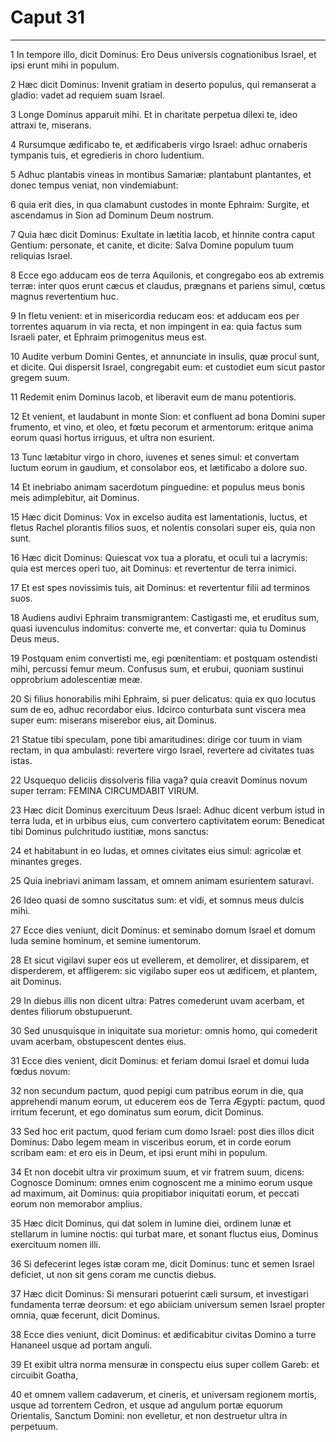 # Caput 31

***

1 In tempore illo, dicit Dominus: Ero Deus universis cognationibus Israel, et ipsi erunt mihi in populum.

2 Hæc dicit Dominus: Invenit gratiam in deserto populus, qui remanserat a gladio: vadet ad requiem suam Israel.

3 Longe Dominus apparuit mihi. Et in charitate perpetua dilexi te, ideo attraxi te, miserans.

4 Rursumque ædificabo te, et ædificaberis virgo Israel: adhuc ornaberis tympanis tuis, et egredieris in choro ludentium.

5 Adhuc plantabis vineas in montibus Samariæ: plantabunt plantantes, et donec tempus veniat, non vindemiabunt:

6 quia erit dies, in qua clamabunt custodes in monte Ephraim: Surgite, et ascendamus in Sion ad Dominum Deum nostrum.

7 Quia hæc dicit Dominus: Exultate in lætitia Iacob, et hinnite contra caput Gentium: personate, et canite, et dicite: Salva Domine populum tuum reliquias Israel.

8 Ecce ego adducam eos de terra Aquilonis, et congregabo eos ab extremis terræ: inter quos erunt cæcus et claudus, prægnans et pariens simul, cœtus magnus revertentium huc.

9 In fletu venient: et in misericordia reducam eos: et adducam eos per torrentes aquarum in via recta, et non impingent in ea: quia factus sum Israeli pater, et Ephraim primogenitus meus est.

10 Audite verbum Domini Gentes, et annunciate in insulis, quæ procul sunt, et dicite. Qui dispersit Israel, congregabit eum: et custodiet eum sicut pastor gregem suum.

11 Redemit enim Dominus Iacob, et liberavit eum de manu potentioris.

12 Et venient, et laudabunt in monte Sion: et confluent ad bona Domini super frumento, et vino, et oleo, et fœtu pecorum et armentorum: eritque anima eorum quasi hortus irriguus, et ultra non esurient.

13 Tunc lætabitur virgo in choro, iuvenes et senes simul: et convertam luctum eorum in gaudium, et consolabor eos, et lætificabo a dolore suo.

14 Et inebriabo animam sacerdotum pinguedine: et populus meus bonis meis adimplebitur, ait Dominus.

15 Hæc dicit Dominus: Vox in excelso audita est lamentationis, luctus, et fletus Rachel plorantis filios suos, et nolentis consolari super eis, quia non sunt.

16 Hæc dicit Dominus: Quiescat vox tua a ploratu, et oculi tui a lacrymis: quia est merces operi tuo, ait Dominus: et revertentur de terra inimici.

17 Et est spes novissimis tuis, ait Dominus: et revertentur filii ad terminos suos.

18 Audiens audivi Ephraim transmigrantem: Castigasti me, et eruditus sum, quasi iuvenculus indomitus: converte me, et convertar: quia tu Dominus Deus meus.

19 Postquam enim convertisti me, egi pœnitentiam: et postquam ostendisti mihi, percussi femur meum. Confusus sum, et erubui, quoniam sustinui opprobrium adolescentiæ meæ.

20 Si filius honorabilis mihi Ephraim, si puer delicatus: quia ex quo locutus sum de eo, adhuc recordabor eius. Idcirco conturbata sunt viscera mea super eum: miserans miserebor eius, ait Dominus.

21 Statue tibi speculam, pone tibi amaritudines: dirige cor tuum in viam rectam, in qua ambulasti: revertere virgo Israel, revertere ad civitates tuas istas.

22 Usquequo deliciis dissolveris filia vaga? quia creavit Dominus novum super terram: FEMINA CIRCUMDABIT VIRUM.

23 Hæc dicit Dominus exercituum Deus Israel: Adhuc dicent verbum istud in terra Iuda, et in urbibus eius, cum convertero captivitatem eorum: Benedicat tibi Dominus pulchritudo iustitiæ, mons sanctus:

24 et habitabunt in eo Iudas, et omnes civitates eius simul: agricolæ et minantes greges.

25 Quia inebriavi animam lassam, et omnem animam esurientem saturavi.

26 Ideo quasi de somno suscitatus sum: et vidi, et somnus meus dulcis mihi.

27 Ecce dies veniunt, dicit Dominus: et seminabo domum Israel et domum Iuda semine hominum, et semine iumentorum.

28 Et sicut vigilavi super eos ut evellerem, et demolirer, et dissiparem, et disperderem, et affligerem: sic vigilabo super eos ut ædificem, et plantem, ait Dominus.

29 In diebus illis non dicent ultra: Patres comederunt uvam acerbam, et dentes filiorum obstupuerunt.

30 Sed unusquisque in iniquitate sua morietur: omnis homo, qui comederit uvam acerbam, obstupescent dentes eius.

31 Ecce dies venient, dicit Dominus: et feriam domui Israel et domui Iuda fœdus novum:

32 non secundum pactum, quod pepigi cum patribus eorum in die, qua apprehendi manum eorum, ut educerem eos de Terra Ægypti: pactum, quod irritum fecerunt, et ego dominatus sum eorum, dicit Dominus.

33 Sed hoc erit pactum, quod feriam cum domo Israel: post dies illos dicit Dominus: Dabo legem meam in visceribus eorum, et in corde eorum scribam eam: et ero eis in Deum, et ipsi erunt mihi in populum.

34 Et non docebit ultra vir proximum suum, et vir fratrem suum, dicens: Cognosce Dominum: omnes enim cognoscent me a minimo eorum usque ad maximum, ait Dominus: quia propitiabor iniquitati eorum, et peccati eorum non memorabor amplius.

35 Hæc dicit Dominus, qui dat solem in lumine diei, ordinem lunæ et stellarum in lumine noctis: qui turbat mare, et sonant fluctus eius, Dominus exercituum nomen illi.

36 Si defecerint leges istæ coram me, dicit Dominus: tunc et semen Israel deficiet, ut non sit gens coram me cunctis diebus.

37 Hæc dicit Dominus: Si mensurari potuerint cæli sursum, et investigari fundamenta terræ deorsum: et ego abiiciam universum semen Israel propter omnia, quæ fecerunt, dicit Dominus.

38 Ecce dies veniunt, dicit Dominus: et ædificabitur civitas Domino a turre Hananeel usque ad portam anguli.

39 Et exibit ultra norma mensuræ in conspectu eius super collem Gareb: et circuibit Goatha,

40 et omnem vallem cadaverum, et cineris, et universam regionem mortis, usque ad torrentem Cedron, et usque ad angulum portæ equorum Orientalis, Sanctum Domini: non evelletur, et non destruetur ultra in perpetuum.

